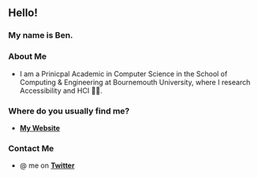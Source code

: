 ## Hello!

### My name is **Ben**. 

### About Me
* I am a Prinicpal Academic in Computer Science in the School of Computing & Engineering at Bournemouth University, where I research Accessibility and HCI :man_teacher:.

### Where do you usually find me?

* [**My Website**](http://benjgorman.com/)

### Contact Me

*  @ me on [**Twitter**](https://twitter.com/benjgorman)
